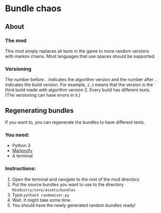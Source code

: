 # Bundle chaos
## About
### The mod
This mod simply replaces all texts in the game to more random versions with markov chains. Most languages that use spaces should be supported.
### Versioning
The number before `.` indicates the algorithm version and the number after `.` indicates the build version. For example, `2.3` means that the version is the third build made with algorithm version 2. Every build has different texts. (The versioning can have errors in it.)
## Regenerating bundles
If you want to, you can regenerate the bundles to have different texts.
### You need:
- Python 3
- [Markovify](https://github.com/jsvine/markovify/blob/master/README.md#installation)
- A terminal

### Instructions:
1. Open the terminal and navigate to the root of the mod directory
2. Put the source bundles you want to use to the directory `Mindustry/core/assets/bundles`
3. Type `python3 randomiser.py`
4. Wait. It might take some time.
5. You should have the newly generated random bundles ready!

